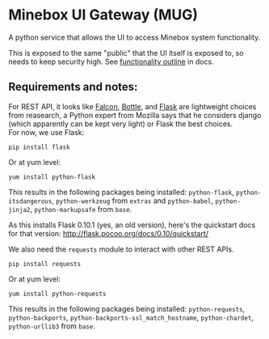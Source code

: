 # Minebox UI Gateway (MUG)

A python service that allows the UI to access Minebox system functionality.

This is exposed to the same "public" that the UI itself is exposed to, so needs
to keep security high.
See [functionality outline](../doc/mb-ui-gateway-funktionen-skizze.md) in docs.

## Requirements and notes:

For REST API, it looks like [Falcon](http://falconframework.org), [Bottle](http://bottlepy.org/),
and [Flask](http://flask.pocoo.org/) are lightweight choices from reasearch, a
Python expert from Mozilla says that he considers django (which apparently can
be kept very light) or Flask the best choices.  
For now, we use Flask:
```
pip install flask
```
Or at yum level:
```
yum install python-flask
```
This results in the following packages being installed:
`python-flask`, `python-itsdangerous`, `python-werkzeug` from `extras`
and `python-babel`, `python-jinja2`, `python-markupsafe` from `base`.

As this installs Flask 0.10.1 (yes, an old version), here's the quickstart docs
for that version: http://flask.pocoo.org/docs/0.10/quickstart/

We also need the `requests` module to interact with other REST APIs.
```
pip install requests
```
Or at yum level:
```
yum install python-requests
```
This results in the following packages being installed:
`python-requests`, `python-backports`, `python-backports-ssl_match_hostname`,
`python-chardet`, `python-urllib3` from `base`.
